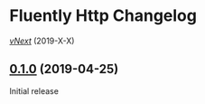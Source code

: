 # Fluently Http Changelog

[*vNext*](https://github.com/sketch7/dotnet.multitenancy/compare/3.0.0...3.1.0) (2019-X-X)


## [0.1.0](https://github.com/sketch7/dotnet.multitenancy/compare/0.1.0...0.1.0) (2019-04-25)

Initial release